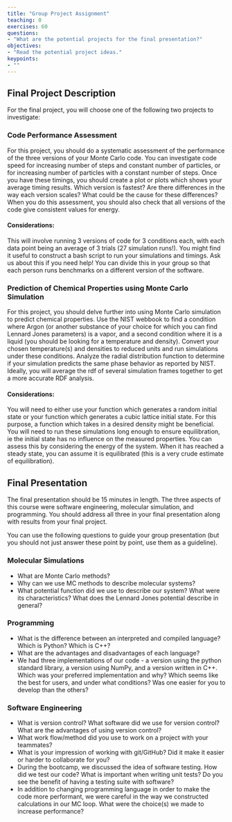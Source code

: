 ```yaml
---
title: "Group Project Assignment"
teaching: 0
exercises: 60
questions:
- "What are the potential projects for the final presentation?"
objectives:
- "Read the potential project ideas."
keypoints:
- ""
---
```


## Final Project Description

For the final project, you will choose one of the following two projects to investigate:

### Code Performance Assessment
For this project, you should do a systematic assessment of the performance of the three versions of your Monte Carlo code. You can investigate code speed for increasing number of steps and constant number of particles, or for increasing number  of particles with a constant number of steps. Once you have these timings, you should create a plot or plots which shows your average timing results. Which version is fastest? Are there differences in the way each version scales? What could be the cause for these differences? When you do this assessment, you should also check that all versions of the code give consistent values for energy.

#### Considerations: 
This will involve running 3 versions of code for 3 conditions each, with each data point being an average of 3 trials (27 simulation runs!). You might find it useful to construct a bash script to run your simulations and timings. Ask us about this if you need help! You can divide this in your group so that each person runs benchmarks on a different version of the software.

### Prediction of Chemical Properties using Monte Carlo Simulation
For this project, you should delve further into using Monte Carlo simulation to predict chemical properties. Use the NIST webbook to find a condition where Argon (or another substance of your choice for which you can find Lennard Jones parameters) is a vapor, and a second condition where it is a liquid (you should be looking for a temperature and density). Convert your chosen temperature(s) and densities to reduced units and run simulations under these conditions. Analyze the radial distribution function to determine if your simulation predicts the same phase behavior as reported by NIST. Ideally, you will average the rdf of several simulation frames together to get a more accurate RDF analysis.

#### Considerations: 
You will need to either use your function which generates a random initial state or your function which generates a cubic lattice initial state. For this purpose, a function which takes in a desired density might be beneficial. 
You will need to run these simulations long enough to ensure equilibration, ie the initial state has no influence on the measured properties. You can assess this by considering the energy of the system. When it has reached a steady state, you can assume it is equilibrated (this is a very crude estimate of equilibration). 


## Final Presentation

The final presentation should be 15 minutes in length. The three aspects of this course were software engineering, molecular simulation, and programming. You should address all three in your final presentation along with results from your final project.

You can use the following questions to guide your group presentation (but you should not just answer these point by point, use them as a guideline).

### Molecular Simulations
- What are Monte Carlo methods?
- Why can we use MC methods to describe molecular systems?
- What potential function did we use to describe our system? What were its characteristics? What does the Lennard Jones potential describe in general?

### Programming
- What is the difference between an interpreted and compiled language? Which is Python? Which is C++?
- What are the advantages and disadvantages of each language?
- We had three implementations of our code - a version using the python standard library, a version using NumPy, and a version written in C++. Which was your preferred implementation and why? Which seems like the best for users, and under what conditions? Was one easier for you to develop than the others? 

### Software Engineering 
- What is version control? What software did we use for version control? What are the advantages of using version control?
- What work flow/method did you use to work on a project with your teammates?
- What is your impression of working with git/GitHub? Did it make it easier or harder to collaborate for you?
- During the bootcamp, we discussed the idea of software testing. How did we test our code? What is important when writing unit tests? Do you see the benefit of having a testing suite with software?
- In addition to changing programming language in order to make the code more performant, we were careful in the way we constructed calculations in our MC loop. What were the choice(s) we made to increase performance?
